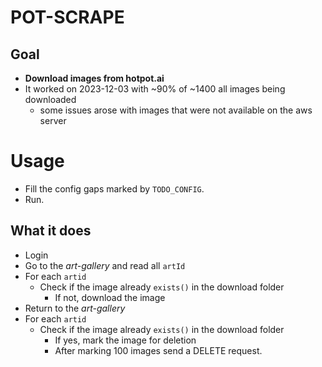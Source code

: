 # POT-SCRAPE

## Goal

* **Download images from hotpot.ai**
* It worked on 2023-12-03 with ~90% of ~1400 all images being downloaded
  * some issues arose with images that were not available on the aws server

# Usage

  * Fill the config gaps marked by `TODO_CONFIG`.
  * Run.


## What it does

* Login
* Go to the _art-gallery_ and read all `artId`
* For each `artid` 
  * Check if the image already `exists()` in the download folder
    * If not, download the image
* Return to the _art-gallery_
* For each `artid`
  * Check if the image already `exists()` in the download folder
    * If yes, mark the image for deletion
    * After marking 100 images send a DELETE request.
